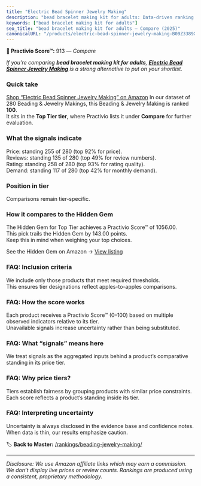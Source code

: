 ```yaml
---
title: "Electric Bead Spinner Jewelry Making"
description: "bead bracelet making kit for adults: Data-driven ranking using the Practivio Score™. Positioned by quality, value, demand, findability, momentum."
keywords: ["bead bracelet making kit for adults"]
seo_title: "bead bracelet making kit for adults — Compare (2025)"
canonicalURL: "/products/electric-bead-spinner-jewelry-making-B09Z3389XV/"
---
```


**🛒 Practivio Score™:** 913 — _Compare_


*If you're comparing **bead bracelet making kit for adults**, **[Electric Bead Spinner Jewelry Making](https://www.amazon.com/dp/B09Z3389XV?tag=practivio-20)** is a strong alternative to put on your shortlist.*
### Quick take
[Shop “Electric Bead Spinner Jewelry Making” on Amazon](https://www.amazon.com/dp/B09Z3389XV?tag=practivio-20)
In our dataset of 280 Beading & Jewelry Makings, this Beading & Jewelry Making is ranked **100**.  
It sits in the **Top Tier tier**, where Practivio lists it under **Compare** for further evaluation.

### What the signals indicate
Price: standing 255 of 280 (top 92% for price).  
Reviews: standing 135 of 280 (top 49% for review numbers).  
Rating: standing 258 of 280 (top 93% for rating quality).  
Demand: standing 117 of 280 (top 42% for monthly demand).

### Position in tier
Comparisons remain tier-specific.

### How it compares to the Hidden Gem
The Hidden Gem for Top Tier achieves a Practivio Score™ of 1056.00.  
This pick trails the Hidden Gem by 143.00 points.  
Keep this in mind when weighing your top choices.  

See the Hidden Gem on Amazon → [View listing](https://www.amazon.com/dp/B00BOZ79UO?tag=practivio-20)

### FAQ: Inclusion criteria
We include only those products that meet required thresholds.  
This ensures tier designations reflect apples-to-apples comparisons.

### FAQ: How the score works
Each product receives a Practivio Score™ (0–100) based on multiple observed indicators relative to its tier.  
Unavailable signals increase uncertainty rather than being substituted.

### FAQ: What “signals” means here
We treat signals as the aggregated inputs behind a product’s comparative standing in its price tier.

### FAQ: Why price tiers?
Tiers establish fairness by grouping products with similar price constraints.  
Each score reflects a product’s standing inside its tier.

### FAQ: Interpreting uncertainty
Uncertainty is always disclosed in the evidence base and confidence notes.  
When data is thin, our results emphasize caution.

<!-- Missing template for Compare/CompareWithinPriceClass -->


🏷️ **Back to Master:** [/rankings/beading-jewelry-making/](/rankings/beading-jewelry-making/)

---
_Disclosure: We use Amazon affiliate links which may earn a commission. We don’t display live prices or review counts. Rankings are produced using a consistent, proprietary methodology._
